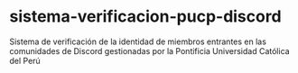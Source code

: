 # sistema-verificacion-pucp-discord
Sistema de verificación de la identidad de miembros entrantes en las comunidades de Discord gestionadas por la Pontificia Universidad Católica del Perú

